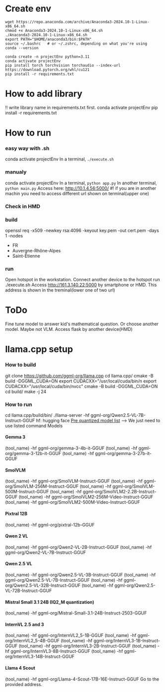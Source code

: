 # Create env
```
wget https://repo.anaconda.com/archive/Anaconda3-2024.10-1-Linux-x86_64.sh
chmod +x Anaconda3-2024.10-1-Linux-x86_64.sh 
./Anaconda3-2024.10-1-Linux-x86_64.sh 
export PATH="$HOME/anaconda3/bin:$PATH"
source ~/.bashrc   # or ~/.zshrc, depending on what you're using
conda --version

conda create -n projectEnv python=3.11
conda activate projectEnv
pip install torch torchvision torchaudio --index-url https://download.pytorch.org/whl/cu121
pip install -r requirements.txt
```



# How to add library
!! write library name in requirements.txt first.
conda activate projectEnv
pip install -r requirements.txt


# How to run
### easy way with .sh
conda activate projectEnv
In a terminal, `./execute.sh`

### manualy
conda activate projectEnv
In a terminal, `python app.py`
In another terminal, `python main.py`
Access here: http://10.1.4.56:5000/ #! if you are in another machin you need to access different url shown on terminal(upper one)

### Check in HMD
### build
openssl req -x509 -newkey rsa:4096 -keyout key.pem -out cert.pem -days 1 -nodes
- FR 
- Auvergne-Rhône-Alpes 
- Saint-Étienne


### run
Open hotspot in the workstation.
Connect another device to the hotspot
run ./execute.sh
Access http://161.3.140.22:5000 by smartphone or HMD. This address is shown in the treminal(lower one of two url)

# ToDo
Fine tune model to answer kid's mathematical question. Or choose another model. Maybe not VLM. 
Access flask by another device(HMD)


# llama.cpp setup
### How to build
git clone https://github.com/ggml-org/llama.cpp
cd llama.cpp/
cmake -B build -DGGML_CUDA=ON
export CUDACXX="/usr/local/cuda/bin/n
export CUDACXX="/usr/local/cuda/bin/nvcc"
cmake -B build -DGGML_CUDA=ON
cd build/
make -j 24

### How to run
cd llama.cpp/build/bin/
./llama-server -hf ggml-org/Qwen2.5-VL-7B-Instruct-GGUF
hf: hugging face
[Pre quantized model list](https://github.com/ggml-org/llama.cpp/blob/master/docs/multimodal.md) --> We just need to use listed command
Models

#### Gemma 3
(tool_name) -hf ggml-org/gemma-3-4b-it-GGUF
(tool_name) -hf ggml-org/gemma-3-12b-it-GGUF
(tool_name) -hf ggml-org/gemma-3-27b-it-GGUF

#### SmolVLM
(tool_name) -hf ggml-org/SmolVLM-Instruct-GGUF
(tool_name) -hf ggml-org/SmolVLM-256M-Instruct-GGUF
(tool_name) -hf ggml-org/SmolVLM-500M-Instruct-GGUF
(tool_name) -hf ggml-org/SmolVLM2-2.2B-Instruct-GGUF
(tool_name) -hf ggml-org/SmolVLM2-256M-Video-Instruct-GGUF
(tool_name) -hf ggml-org/SmolVLM2-500M-Video-Instruct-GGUF

#### Pixtral 12B
(tool_name) -hf ggml-org/pixtral-12b-GGUF

#### Qwen 2 VL
(tool_name) -hf ggml-org/Qwen2-VL-2B-Instruct-GGUF
(tool_name) -hf ggml-org/Qwen2-VL-7B-Instruct-GGUF

#### Qwen 2.5 VL
(tool_name) -hf ggml-org/Qwen2.5-VL-3B-Instruct-GGUF
(tool_name) -hf ggml-org/Qwen2.5-VL-7B-Instruct-GGUF
(tool_name) -hf ggml-org/Qwen2.5-VL-32B-Instruct-GGUF
(tool_name) -hf ggml-org/Qwen2.5-VL-72B-Instruct-GGUF

#### Mistral Small 3.1 24B (IQ2_M quantization)
(tool_name) -hf ggml-org/Mistral-Small-3.1-24B-Instruct-2503-GGUF

#### InternVL 2.5 and 3
(tool_name) -hf ggml-org/InternVL2_5-1B-GGUF
(tool_name) -hf ggml-org/InternVL2_5-4B-GGUF
(tool_name) -hf ggml-org/InternVL3-1B-Instruct-GGUF
(tool_name) -hf ggml-org/InternVL3-2B-Instruct-GGUF
(tool_name) -hf ggml-org/InternVL3-8B-Instruct-GGUF
(tool_name) -hf ggml-org/InternVL3-14B-Instruct-GGUF

#### Llama 4 Scout
(tool_name) -hf ggml-org/Llama-4-Scout-17B-16E-Instruct-GGUF
Go to the provided address.

